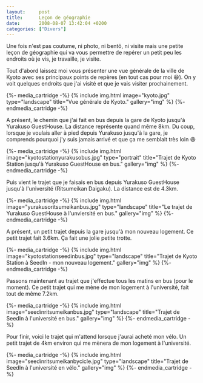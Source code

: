 ```yaml
---
layout:     post
title:      Leçon de géographie
date:       2008-08-07 13:42:04 +0200
categories: ["Divers"]
---
```


Une fois n'est pas coutume, ni photo, ni bentô, ni visite mais une petite leçon de géographie qui va vous permettre
de repérer un petit peu les endroits où je vis, je travaille, je visite.

<!--more-->

Tout d'abord laissez moi vous présenter une vue générale de la ville de Kyoto avec ses principaux points de repères
(en tout cas pour moi :laughing:). On y voit quelques endroits que j'ai visité et que je vais visiter prochainement.

{%- media_cartridge -%}
{% include img.html
    image="kyoto.jpg"
    type="landscape"
    title="Vue générale de Kyoto."
    gallery="img"
%}
{%- endmedia_cartridge -%}

A présent, le chemin que j'ai fait en bus depuis la gare de Kyoto jusqu'à Yurakuso GuestHouse. La distance
représente quand même 8km. Du coup, lorsque je voulais aller à pied depuis Yurakuso jusqu'à la gare, je comprends
pourquoi j'y suis jamais arrivé et que ça me semblait très loin :laughing:

{%- media_cartridge -%}
{% include img.html
    image="kyotostationyurakusobus.jpg"
    type="portrait"
    title="Trajet de Kyoto Station jusqu'à Yurakuso GuestHouse en bus."
    gallery="img"
%}
{%- endmedia_cartridge -%}

Puis vient le trajet que je faisais en bus depuis Yurakuso GuestHouse jusqu'à l'université (Ritsumeikan Daigaku).
La distance est de 4.3km.

{%- media_cartridge -%}
{% include img.html
    image="yurakusoritsumeikanbus.jpg"
    type="landscape"
    title="Le trajet de Yurakuso GuestHouse à l'unviersité en bus."
    gallery="img"
%}
{%- endmedia_cartridge -%}

A présent, un petit trajet depuis la gare jusqu'à mon nouveau logement. Ce petit trajet fait 3.6km. Ça fait une
jolie petite trotte.

{%- media_cartridge -%}
{% include img.html
    image="kyotostationseedinbus.jpg"
    type="landscape"
    title="Trajet de Kyoto Station à SeedIn - mon nouveau logement."
    gallery="img"
%}
{%- endmedia_cartridge -%}

Passons maintenant au trajet que j'effectue tous les matins en bus (pour le moment). Ce petit trajet qui me mène de
mon logement à l'université, fait tout de même 7.2km.

{%- media_cartridge -%}
{% include img.html
    image="seedinritsumeikanbus.jpg"
    type="landscape"
    title="Trajet de SeedIn à l'université en bus."
    gallery="img"
%}
{%- endmedia_cartridge -%}

Pour finir, voici le trajet qui m'attend lorsque j'aurai acheté mon vélo. Un petit trajet de 4km environ qui me
mènera de mon logement à l'université.

{%- media_cartridge -%}
{% include img.html
    image="seedinritsumeikanbycicle.jpg"
    type="landscape"
    title="Trajet de SeedIn à l'université en vélo."
    gallery="img"
%}
{%- endmedia_cartridge -%}
